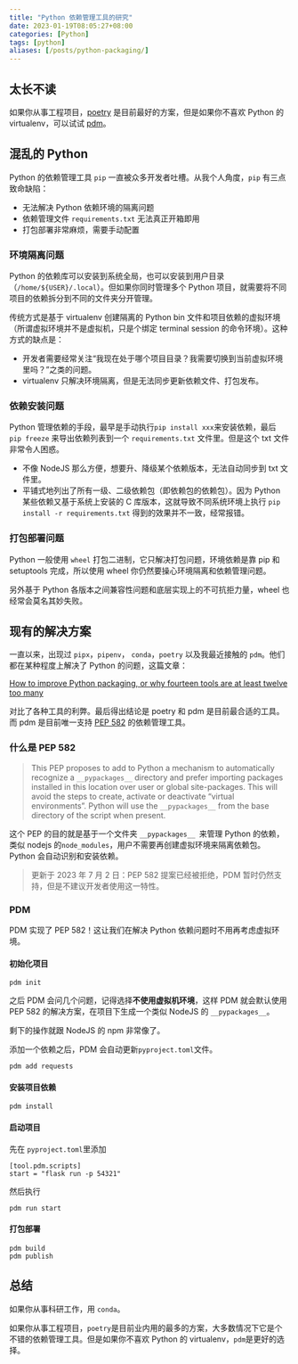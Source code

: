 ```yaml
---
title: "Python 依赖管理工具的研究"
date: 2023-01-19T08:05:27+08:00
categories: [Python]
tags: [python]
aliases: [/posts/python-packaging/]
---
```


## 太长不读

如果你从事工程项目，[poetry](https://python-poetry.org/) 是目前最好的方案，但是如果你不喜欢 Python 的 virtualenv，可以试试 [pdm](https://pdm.fming.dev/latest/)。

## 混乱的 Python

Python 的依赖管理工具 `pip` 一直被众多开发者吐槽。从我个人角度，`pip` 有三点致命缺陷：

- 无法解决 Python 依赖环境的隔离问题
- 依赖管理文件 `requirements.txt` 无法真正开箱即用
- 打包部署非常麻烦，需要手动配置

### 环境隔离问题

Python 的依赖库可以安装到系统全局，也可以安装到用户目录（`/home/${USER}/.local`）。但如果你同时管理多个 Python 项目，就需要将不同项目的依赖拆分到不同的文件夹分开管理。

传统方式是基于 virtualenv 创建隔离的 Python bin 文件和项目依赖的虚拟环境（所谓虚拟环境并不是虚拟机，只是个绑定 terminal session 的命令环境）。这种方式的缺点是：

- 开发者需要经常关注“我现在处于哪个项目目录？我需要切换到当前虚拟环境里吗？”之类的问题。
- virtualenv 只解决环境隔离，但是无法同步更新依赖文件、打包发布。

### 依赖安装问题

Python 管理依赖的手段，最早是手动执行`pip install xxx`来安装依赖，最后 `pip freeze` 来导出依赖列表到一个 `requirements.txt` 文件里。但是这个 txt 文件非常令人困惑。

- 不像 NodeJS 那么方便，想要升、降级某个依赖版本，无法自动同步到 txt 文件里。
- 平铺式地列出了所有一级、二级依赖包（即依赖包的依赖包）。因为 Python 某些依赖又基于系统上安装的 C 库版本，这就导致不同系统环境上执行 `pip install -r requirements.txt` 得到的效果并不一致，经常报错。

### 打包部署问题

Python 一般使用 `wheel` 打包二进制，它只解决打包问题，环境依赖是靠 pip 和 setuptools 完成，所以使用 wheel 你仍然要操心环境隔离和依赖管理问题。

另外基于 Python 各版本之间兼容性问题和底层实现上的不可抗拒力量，wheel 也经常会莫名其妙失败。

## 现有的解决方案

一直以来，出现过 `pipx`，`pipenv`， `conda`，`poetry` 以及我最近接触的 `pdm`。他们都在某种程度上解决了 Python 的问题，这篇文章：

[How to improve Python packaging, or why fourteen tools are at least twelve too many](https://chriswarrick.com/blog/2023/01/15/how-to-improve-python-packaging)

对比了各种工具的利弊。最后得出结论是 poetry 和 pdm 是目前最合适的工具。而 pdm 是目前唯一支持 [PEP 582](https://peps.python.org/pep-0582/) 的依赖管理工具。

### 什么是 PEP 582

> This PEP proposes to add to Python a mechanism to automatically recognize a `__pypackages__` directory and prefer importing packages installed in this location over user or global site-packages. This will avoid the steps to create, activate or deactivate “virtual environments”. Python will use the `__pypackages__` from the base directory of the script when present.

这个 PEP 的目的就是基于一个文件夹 `__pypackages__ `来管理 Python 的依赖，类似 nodejs 的`node_modules`，用户不需要再创建虚拟环境来隔离依赖包。Python 会自动识别和安装依赖。

> 更新于 2023 年 7 月 2 日：PEP 582 提案已经被拒绝，PDM 暂时仍然支持，但是不建议开发者使用这一特性。

### PDM

PDM 实现了 PEP 582！这让我们在解决 Python 依赖问题时不用再考虑虚拟环境。

#### 初始化项目

```shell
pdm init
```

之后 PDM 会问几个问题，记得选择**不使用虚拟机环境**，这样 PDM 就会默认使用 PEP 582 的解决方案，在项目下生成一个类似 NodeJS 的 `__pypackages__`。

剩下的操作就跟 NodeJS 的 npm 非常像了。

添加一个依赖之后，PDM 会自动更新`pyproject.toml`文件。

```shell
pdm add requests
```

#### 安装项目依赖

```shell
pdm install
```

#### 启动项目

先在 `pyproject.toml`里添加

```shell
[tool.pdm.scripts]
start = "flask run -p 54321"
```

然后执行

```shell
pdm run start
```

#### 打包部署

```shell
pdm build
pdm publish
```

## 总结

如果你从事科研工作，用 `conda`。

如果你从事工程项目，`poetry`是目前业内用的最多的方案，大多数情况下它是个不错的依赖管理工具。但是如果你不喜欢 Python 的 virtualenv，`pdm`是更好的选择。
